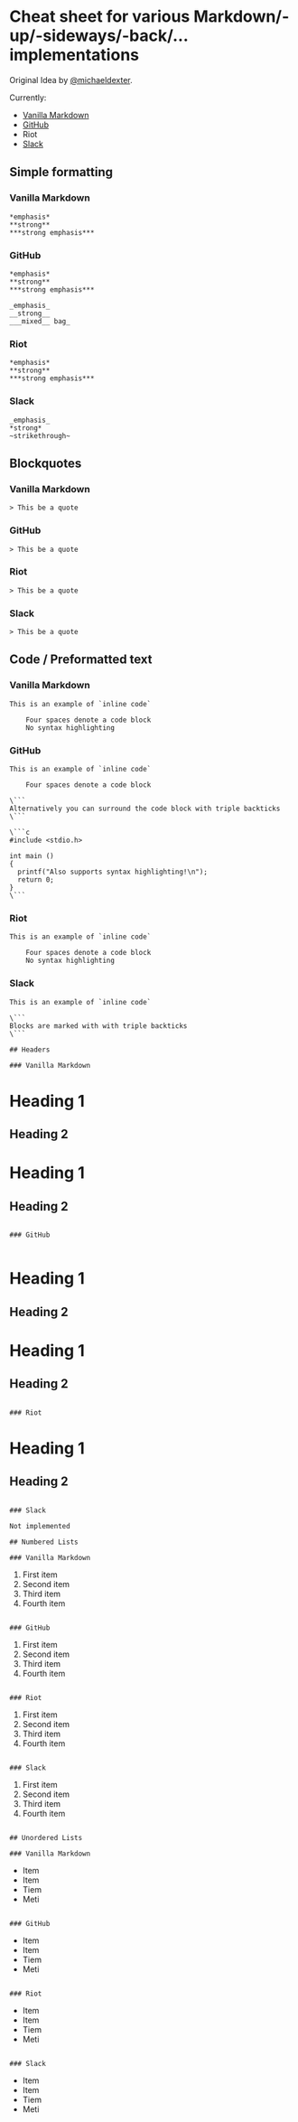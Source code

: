 # Cheat sheet for various Markdown/-up/-sideways/-back/… implementations

Original Idea by [@michaeldexter](https://twitter.com/michaeldexter/status/1173663111644991491).

Currently:

-   [Vanilla Markdown](https://daringfireball.net/projects/markdown/syntax)
-   [GitHub](https://guides.github.com/features/mastering-markdown/)
-   Riot
-   [Slack](https://get.slack.help/hc/en-us/articles/202288908-Format-your-messages)

## Simple formatting

###  Vanilla Markdown

```
*emphasis*
**strong**
***strong emphasis***
```

### GitHub

```
*emphasis*
**strong**
***strong emphasis***

_emphasis_
__strong__
___mixed__ bag_
```

### Riot

```
*emphasis*
**strong**
***strong emphasis***
```

### Slack

```
_emphasis_
*strong*
~strikethrough~
```

## Blockquotes

### Vanilla Markdown

```
> This be a quote
```

### GitHub

```
> This be a quote
```

### Riot

```
> This be a quote
```

### Slack

```
> This be a quote
```

## Code / Preformatted text

### Vanilla Markdown

```
This is an example of `inline code`

    Four spaces denote a code block
    No syntax highlighting
```

### GitHub

```
This is an example of `inline code`

    Four spaces denote a code block

\```
Alternatively you can surround the code block with triple backticks
\```

\```c
#include <stdio.h>

int main ()
{
  printf("Also supports syntax highlighting!\n");
  return 0;
}
\```
```

### Riot

```
This is an example of `inline code`

    Four spaces denote a code block
    No syntax highlighting
```

### Slack

```
This is an example of `inline code`

\```
Blocks are marked with with triple backticks
\```

## Headers

### Vanilla Markdown

```
# Heading 1

## Heading 2

Heading 1
=========

Heading 2
---------
```

### GitHub


```
# Heading 1

## Heading 2

Heading 1
=========

Heading 2
---------
```

### Riot

```
# Heading 1

## Heading 2
```

### Slack

Not implemented

## Numbered Lists

### Vanilla Markdown

```
1.   First item
1.   Second item
1.   Third item
1.   Fourth item
```

### GitHub

```
1.   First item
1.   Second item
1.   Third item
1.   Fourth item
```

### Riot

```
1.   First item
1.   Second item
1.   Third item
1.   Fourth item
```

### Slack

```
1.   First item
1.   Second item
1.   Third item
1.   Fourth item
```

## Unordered Lists

### Vanilla Markdown

```
-   Item
-   Item
-   Tiem
-   Meti
```

### GitHub

```
-   Item
-   Item
-   Tiem
-   Meti
```

### Riot

```
-   Item
-   Item
-   Tiem
-   Meti
```

### Slack

```
-   Item
-   Item
-   Tiem
-   Meti
```
